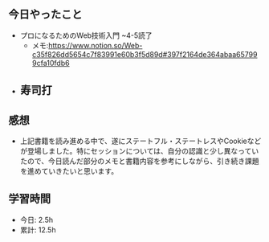 ## 今日やったこと
- プロになるためのWeb技術入門 ~4-5読了
  - メモ:https://www.notion.so/Web-c35f826dd5654c7f83991e60b3f5d89d#397f2164de364abaa657999cfa10fdb6
- 寿司打
  - 

## 感想
- 上記書籍を読み進める中で、遂にステートフル・ステートレスやCookieなどが登場しました。特にセッションについては、自分の認識と少し異なっていたので、今日読んだ部分のメモと書籍内容を参考にしながら、引き続き課題を進めていきたいと思います。

## 学習時間
- 今日:  2.5h
- 累計: 12.5h
